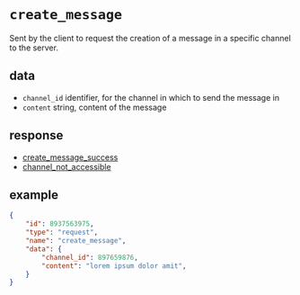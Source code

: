 # `create_message`

Sent by the client to request the creation of a message in a specific channel to the server.

## data

- `channel_id` identifier, for the channel in which to send the message in
- `content` string, content of the message

## response

- [create_message_success](../response/create_message_success.md)
- [channel_not_accessible](../errors/channel_not_accessible.md)

## example

```json
{
    "id": 8937563975,
    "type": "request",
    "name": "create_message",
    "data": {
        "channel_id": 897659876,
        "content": "lorem ipsum dolor amit",
    }
}
```
